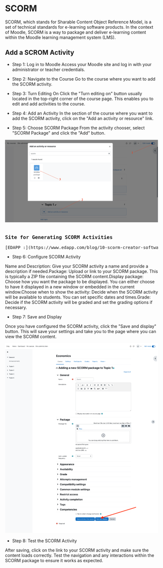 <h1>SCORM</h1>

SCORM, which stands for Sharable Content Object Reference Model, is a set of technical standards for e-learning software products. In the context of Moodle, SCORM is a way to package and deliver e-learning content within the Moodle learning management system (LMS).

<h2>Add a SCROM Activity</h2>

* Step 1: Log in to Moodle
Access your Moodle site and log in with your administrator or teacher credentials.

* Step 2: Navigate to the Course
Go to the course where you want to add the SCORM activity.

* Step 3: Turn Editing On
Click the "Turn editing on" button usually located in the top-right corner of the course page. This enables you to edit and add activities to the course.

* Step 4: Add an Activity
In the section of the course where you want to add the SCORM activity, click on the "Add an activity or resource" link.

* Step 5: Choose SCORM Package
From the activity chooser, select "SCORM Package" and click the "Add" button.
<img width="681" alt="image" src="https://github.com/LEARN-LK/lms/blob/master/img/104-SCORM.png">

<pre><h3>Site for Generating SCORM Activities</h3>[EDAPP :](https://www.edapp.com/blog/10-scorm-creator-software/) </pre>

* Step 6: Configure SCORM Activity

Name and Description: Give your SCORM activity a name and provide a description if needed.Package: Upload or link to your SCORM package. This is typically a ZIP file containing the SCORM content.Display package: Choose how you want the package to be displayed. You can either choose to have it displayed in a new window or embedded in the current window.Choose when to show the activity: Decide when the SCORM activity will be available to students. You can set specific dates and times.Grade: Decide if the SCORM activity will be graded and set the grading options if necessary.

* Step 7: Save and Display

Once you have configured the SCORM activity, click the "Save and display" button. This will save your settings and take you to the page where you can view the SCORM content.

<img width="681" alt="image" src="https://github.com/LEARN-LK/lms/blob/master/img/105-SCORM.png">

* Step 8: Test the SCORM Activity

After saving, click on the link to your SCORM activity and make sure the content loads correctly. Test the navigation and any interactions within the SCORM package to ensure it works as expected.
